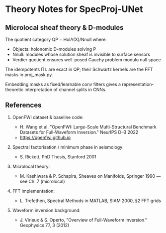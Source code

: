 # Theory Notes for SpecProj-UNet

## Microlocal sheaf theory & D-modules

The quotient category QP = HolΛ(X)/Nnull where:
- Objects: holonomic D-modules solving P
- Nnull: modules whose solution sheaf is invisible to surface sensors
- Verdier quotient ensures well-posed Cauchy problem modulo null space

The idempotents Π± are exact in QP; their Schwartz kernels are the FFT masks in proj_mask.py.

Embedding masks as fixed/learnable conv filters gives a representation-theoretic interpretation of channel splits in CNNs.

## References

1. OpenFWI dataset & baseline code:
   - H. Wang et al. "OpenFWI: Large-Scale Multi-Structural Benchmark Datasets for Full-Waveform Inversion." NeurIPS D–B 2022
   - https://openfwi.github.io

2. Spectral factorisation / minimum phase in seismology:
   - S. Rickett, PhD Thesis, Stanford 2001

3. Microlocal theory:
   - M. Kashiwara & P. Schapira, Sheaves on Manifolds, Springer 1990 — see Ch. 7 (microlocal)

4. FFT implementation:
   - L. Trefethen, Spectral Methods in MATLAB, SIAM 2000, §2 FFT grids

5. Waveform inversion background:
   - J. Virieux & S. Operto, "Overview of Full-Waveform Inversion." Geophysics 77, 3 (2012) 